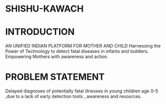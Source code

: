 # SHISHU-KAWACH
# INTRODUCTION
AN UNIFIED INDIAN  PLATFORM FOR MOTHER AND CHILD 
Harnessing the Power of Technology to detect fatal diseases in infants and toddlers. Empowering Mothers with awareness and action.
# PROBLEM STATEMENT 
Delayed diagnoses of potentially fatal illnesses in young children age 0-5 ,due to a lack of early detection tools , awareness and resources.

